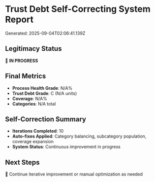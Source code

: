 # Trust Debt Self-Correcting System Report

Generated: 2025-09-04T02:06:41.139Z

## Legitimacy Status
🔄 **IN PROGRESS**

## Final Metrics
- **Process Health Grade**: N/A%
- **Trust Debt Grade**: C (N/A units)
- **Coverage**: N/A%
- **Categories**: N/A total

## Self-Correction Summary
- **Iterations Completed**: 10
- **Auto-fixes Applied**: Category balancing, subcategory population, coverage expansion
- **System Status**: Continuous improvement in progress

## Next Steps
🔄 Continue iterative improvement or manual optimization as needed

